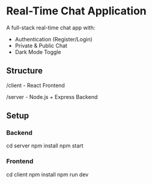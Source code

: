 # Real-Time Chat Application

A full-stack real-time chat app with:

- Authentication (Register/Login)
- Private & Public Chat
- Dark Mode Toggle

## Structure
/client - React Frontend

/server - Node.js + Express Backend

## Setup

### Backend
cd server
npm install
npm start

### Frontend
cd client
npm install
npm run dev